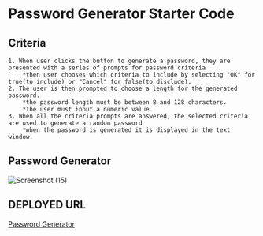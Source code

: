 # Password Generator Starter Code

## Criteria

    1. When user clicks the button to generate a password, they are presented with a series of prompts for password criteria
        *then user chooses which criteria to include by selecting "OK" for true(to include) or "Cancel" for false(to disclude).
    2. The user is then prompted to choose a length for the generated password. 
        *the password length must be between 8 and 128 characters.
        *The user must input a numeric value.
    3. When all the criteria prompts are answered, the selected criteria are used to generate a random password
        *when the password is generated it is displayed in the text window.

## **Password Generator**

![Screenshot (15)](https://user-images.githubusercontent.com/80184962/116838900-28a4bf00-ab9e-11eb-8ede-9a25a8103767.png)


## DEPLOYED URL

[Password Generator](https://dillin92.github.io/password-generator/)
